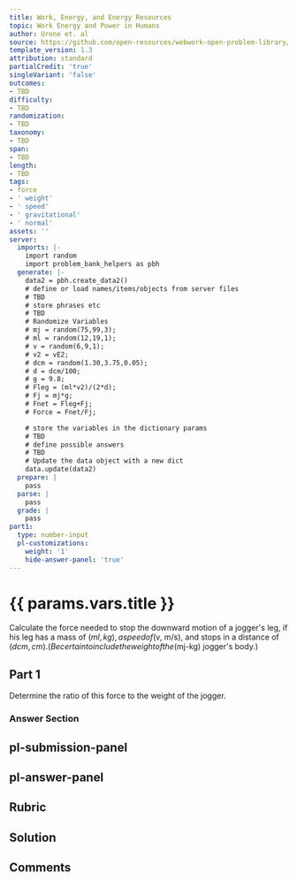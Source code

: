 ```yaml
---
title: Work, Energy, and Energy Resources
topic: Work Energy and Power in Humans
author: Urone et. al
source: https://github.com/open-resources/webwork-open-problem-library/tree/master/Contrib/BrockPhysics/College_Physics_Urone/7.Work_Energy_and_Energy_Resources/7-08.Work_Energy_and_Power_in_Humans/NU_U17_07_08_010.pg
template_version: 1.3
attribution: standard
partialCredit: 'true'
singleVariant: 'false'
outcomes:
- TBD
difficulty:
- TBD
randomization:
- TBD
taxonomy:
- TBD
span:
- TBD
length:
- TBD
tags:
- force
- ' weight'
- ' speed'
- ' gravitational'
- ' normal'
assets: ''
server:
  imports: |-
    import random
    import problem_bank_helpers as pbh
  generate: |-
    data2 = pbh.create_data2()
    # define or load names/items/objects from server files
    # TBD
    # store phrases etc
    # TBD
    # Randomize Variables
    # mj = random(75,99,3);
    # ml = random(12,19,1);
    # v = random(6,9,1);
    # v2 = vE2;
    # dcm = random(1.30,3.75,0.05);
    # d = dcm/100;
    # g = 9.8;
    # Fleg = (ml*v2)/(2*d);
    # Fj = mj*g;
    # Fnet = Fleg+Fj;
    # Force = Fnet/Fj;

    # store the variables in the dictionary params
    # TBD
    # define possible answers
    # TBD
    # Update the data object with a new dict
    data.update(data2)
  prepare: |
    pass
  parse: |
    pass
  grade: |
    pass
part1:
  type: number-input
  pl-customizations:
    weight: '1'
    hide-answer-panel: 'true'
---
```


# {{ params.vars.title }} 


Calculate the force needed to stop the downward motion of a jogger's leg, if his leg has a mass of ($ml, kg), a speed of ($v, m/s), and stops in a distance of ($dcm, cm). (Be certain to include the weight of the ($mj-kg) jogger's body.)

## Part 1 
Determine the ratio of this force to the weight of the jogger. 


 ### Answer Section


## pl-submission-panel 


## pl-answer-panel 


## Rubric 


## Solution 


## Comments 


